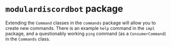 # `modulardiscordbot` package    
Extending the `Command` classes in the `commands` package will allow you to create new commands. There is an example `help` command in the `impl` package, and a questionably working `ping` command (as a `ConsumerCommand`) in the `Commands` class.  
